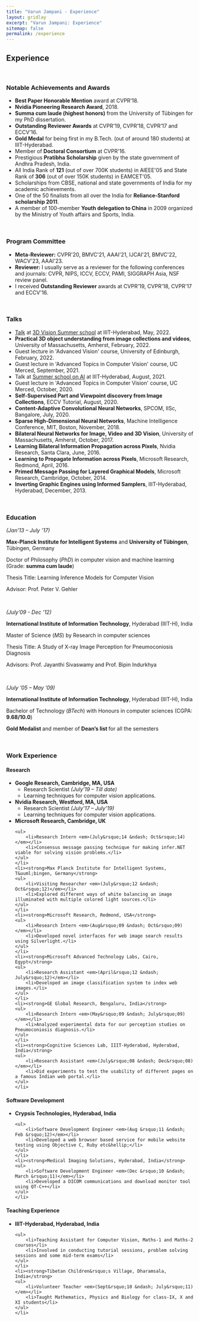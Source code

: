 ```yaml
---
title: "Varun Jampani - Experience"
layout: gridlay
excerpt: "Varun Jampani: Experience"
sitemap: false
permalink: /experience
---
```


## Experience

<p>&nbsp;</p>

<h3>Notable Achievements and Awards</h3>

<ul>
<li><strong>Best Paper Honorable Mention</strong> award at CVPR’18.</li>
<li><strong>Nvidia Pioneering Research Award</strong>, 2018.</li>
<li><strong>Summa cum laude (highest honors)</strong> from the University of Tübingen for my PhD dissertation.</li>
<li><strong>Outstanding Reviewer Awards</strong> at CVPR'19, CVPR’18, CVPR’17 and ECCV’16.</li>
<li><strong>Gold Medal</strong> for being first in my B.Tech. (out of around 180 students) at IIIT-Hyderabad.</li>
<li>Member of <strong>Doctoral Consortium</strong> at CVPR'16.</li>
<li>Prestigious <strong>Pratibha Scholarship</strong> given by the state government of Andhra Pradesh, India.</li>
<li>All India Rank of <strong>121</strong> (out of over 700K students) in AIEEE'05 and State Rank of <strong>306</strong> (out of over 150K students) in EAMCET'05.</li>
<li>Scholarships from CBSE, national and state governments of India for my academic achievements.</li>
<li>One of the 50 finalists from all over the India for <strong>Reliance-Stanford scholarship 2011</strong>.</li>
<li>A member of 100-member <strong>Youth delegation to China</strong> in 2009 organized by the Ministry of Youth affairs and Sports, India.</li>
</ul>

<p>&nbsp;</p>

<h3>Program Committee</h3>
<ul>
<li><strong>Meta-Reviewer:</strong> CVPR'20, BMVC'21, AAAI'21, IJCAI'21, BMVC'22, WACV'23, AAAI'23.</li>
<li><strong>Reviewer:</strong> I usually serve as a reviewer for the following conferences and journals: CVPR, NIPS, ICCV, ECCV, PAMI, SIGGRAPH Asia, NSF review panel.</li>
<li>I received <strong>Outstanding Reviewer</strong> awards at CVPR'19, CVPR'18, CVPR'17 and ECCV'16. </li>
</ul>

<p>&nbsp;</p>

<h3>Talks</h3>
<ul>
<li><a href="https://www.youtube.com/watch?v=aIgC5izulkk">Talk</a> at <a href="https://cvit.iiit.ac.in/workshops/3dvision/">3D Vision Summer school</a> at IIIT-Hyderabad, May, 2022.</li>
<li><strong>Practical 3D object understanding from image collections and videos</strong>, University of Massachusetts, Amherst, February, 2022.</li>
<li>Guest lecture in 'Advanced Vision' course, University of Edinburgh, February, 2022.</li>
<li>Guest lecture in 'Advanced Topics in Computer Vision' course, UC Merced, September, 2021.</li>
<li>Talk at <a href="https://cvit.iiit.ac.in/summerschool2021/program.php">Summer school on AI</a> at IIIT-Hyderabad, August, 2021.</li>
<li>Guest lecture in 'Advanced Topics in Computer Vision' course, UC Merced, October, 2020.</li>
<li><strong>Self-Supervised Part and Viewpoint discovery from Image Collections</strong>, ECCV Tutorial, August, 2020.</li>	
<li><strong>Content-Adaptive Convolutional Neural Networks</strong>, SPCOM, IISc, Bangalore, July, 2020.</li>
<li><strong>Sparse High-Dimensional Neural Networks</strong>, Machine Intelligence Conference, MIT, Boston, November, 2018.</li>
<li><strong>Bilateral Neural Networks for Image, Video and 3D Vision</strong>, University of Massachusetts, Amherst, October, 2017.</li>
<li><strong>Learning Bilateral Information Propagation across Pixels</strong>, Nvidia Research, Santa Clara, June, 2016.</li>
<li><strong>Learning to Propagate Information across Pixels</strong>, Microsoft Research, Redmond, April, 2016.</li>
<li><strong>Primed Message Passing for Layered Graphical Models</strong>, Microsoft Research, Cambridge, October, 2014.</li>
<li><strong>Inverting Graphic Engines using Informed Samplers</strong>, IIIT-Hyderabad, Hyderabad, December, 2013.</li>
</ul>

<p>&nbsp;</p>

<h3>Education</h3>

<p><em>(Jan&rsquo;13 &ndash; July &rsquo;17)</em></p>

<p><strong>Max-Planck Institute for Intelligent Systems</strong> and <strong>University of T&uuml;bingen</strong>, T&uuml;bingen, Germany</p>

<p>Doctor of Philosophy (<em>PhD</em>) in computer vision and machine learning (Grade: <strong>summa cum laude</strong>)</p>

<p>Thesis Title: Learning Inference Models for Computer Vision</p>

<p>Advisor: Prof. Peter V. Gehler</p>

<p>&nbsp;</p>

<p><em>(July&rsquo;09 - Dec &rsquo;12)</em></p>

<p><strong>International Institute of Information Technology</strong>, Hyderabad (IIIT-H), India</p>

<p>Master of Science (<em>MS</em>) by Research in computer sciences</p>

<p>Thesis Title: A Study of X-ray Image Perception for Pneumoconiosis Diagnosis</p>

<p>Advisors: Prof. Jayanthi Sivaswamy and Prof. Bipin Indurkhya</p>

<p>&nbsp;</p>

<p><em>(July &rsquo;05 &ndash; May &rsquo;09)</em></p>

<p><strong>International Institute of Information Technology</strong>, Hyderabad (IIIT-H), India</p>

<p>Bachelor of Technology (<em>BTech</em>) with Honours in computer sciences (CGPA: <strong>9.68/10.0</strong>)</p>

<p><strong>Gold Medalist </strong>and member of <strong>Dean&rsquo;s list&nbsp;</strong>for all the semesters</p>

<p>&nbsp;</p>

<h3>Work Experience</h3>

<h4>Research</h4>

<ul>
<li><strong>Google Research, Cambridge, MA, USA</strong>
<ul>
	<li>Research Scientist <em>(July&rsquo;19 &ndash; Till date)</em></li>
	<li>Learning techniques for computer vision applications.</li>
</ul>
</li>

<li><strong>Nvidia Research, Westford, MA, USA</strong>

<ul>
	<li>Research Scientist <em>(July&rsquo;17 &ndash; July&rsquo;19)</em></li>
	<li>Learning techniques for computer vision applications.</li>
</ul>
</li>
	<li><strong>Microsoft Research, Cambridge, UK</strong>

	<ul>
		<li>Research Intern <em>(July&rsquo;14 &ndash; Oct&rsquo;14)</em></li>
		<li>Consensus message passing technique for making infer.NET viable for solving vision problems.</li>
	</ul>
	</li>
	<li><strong>Max Planck Institute for Intelligent Systems, T&uuml;bingen, Germany</strong>
	<ul>
		<li>Visiting Researcher <em>(July&rsquo;12 &ndash; Oct&rsquo;12)</em></li>
		<li>Explored different ways of white balancing an image illuminated with multiple colored light sources.</li>
	</ul>
	</li>
	<li><strong>Microsoft Research, Redmond, USA</strong>
	<ul>
		<li>Research Intern <em>(Aug&rsquo;09 &ndash; Oct&rsquo;09)</em></li>
		<li>Developed novel interfaces for web image search results using Silverlight.</li>
	</ul>
	</li>
	<li><strong>Microsoft Advanced Technology Labs, Cairo, Egypt</strong>
	<ul>
		<li>Research Assistant <em>(April&rsquo;12 &ndash; July&rsquo;12)</em></li>
		<li>Developed an image classification system to index web images.</li>
	</ul>
	</li>
	<li><strong>GE Global Research, Bengaluru, India</strong>
	<ul>
		<li>Research Intern <em>(May&rsquo;09 &ndash; July&rsquo;09)</em></li>
		<li>Analyzed experimental data for our perception studies on Pneumoconiosis diagnosis.</li>
	</ul>
	</li>
	<li><strong>Cognitive Sciences Lab, IIIT-Hyderabad, Hyderabad, India</strong>
	<ul>
		<li>Research Assistant <em>(July&rsquo;08 &ndash; Dec&rsquo;08)</em></li>
		<li>Did experiments to test the usability of different pages on a famous Indian web portal.</li>
	</ul>
	</li>
</ul>

<h4>Software Development</h4>

<ul>
	<li><strong>Crypsis Technologies, Hyderabad, India</strong>

	<ul>
		<li>Software Development Engineer <em>(Aug &rsquo;11 &ndash; Feb &rsquo;12)</em></li>
		<li>Developed a web browser based service for mobile website testing using Objective C, Ruby etc&hellip;</li>
	</ul>
	</li>
	<li><strong>Medical Imaging Solutions, Hyderabad, India</strong>
	<ul>
		<li>Software Development Engineer <em>(Dec &rsquo;10 &ndash; March &rsquo;11)</em></li>
		<li>Developed a DICOM communications and download monitor tool using QT-C++</li>
	</ul>
	</li>
</ul>

<h4>Teaching Experience</h4>

<ul>
	<li><strong>IIIT-Hyderabad, Hyderabad, India</strong>

	<ul>
		<li>Teaching Assistant for Computer Vision, Maths-1 and Maths-2 courses</li>
		<li>Involved in conducting tutorial sessions, problem solving sessions and some mid-term exams</li>
	</ul>
	</li>
	<li><strong>Tibetan Children&rsquo;s Village, Dharamsala, India</strong>
	<ul>
		<li>Volunteer Teacher <em>(Sept&rsquo;10 &ndash; July&rsquo;11)</em></li>
		<li>Taught Mathematics, Physics and Biology for class-IX, X and XI students</li>
	</ul>
	</li>
</ul>

<p>&nbsp;</p>


<!-- <h3>Resume</h3>

<p>(<a href="/uploads/ckeditor/attachments/189/resume_varunjampani-Web.pdf">pdf</a>)</p> -->
